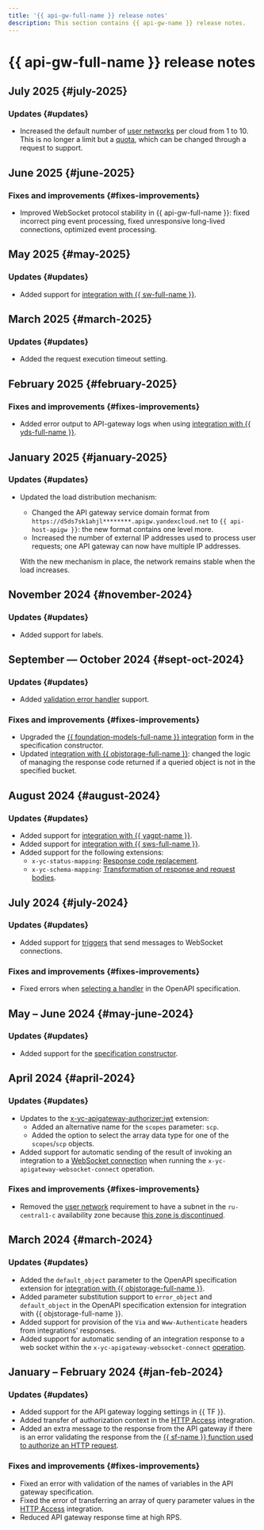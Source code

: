 ```yaml
---
title: '{{ api-gw-full-name }} release notes'
description: This section contains {{ api-gw-name }} release notes.
---
```


# {{ api-gw-full-name }} release notes

## July 2025 {#july-2025}

### Updates {#updates}

* Increased the default number of [user networks](concepts/networking.md#user-network) per cloud from 1 to 10. This is no longer a limit but a [quota](concepts/limits.md#api-gw-quotas), which can be changed through a request to support.

## June 2025 {#june-2025}

### Fixes and improvements {#fixes-improvements}

* Improved WebSocket protocol stability in {{ api-gw-full-name }}: fixed incorrect ping event processing, fixed unresponsive long-lived connections, optimized event processing.

## May 2025 {#may-2025}

### Updates {#updates}

* Added support for [integration with {{ sw-full-name }}](operations/spec-constructor/workflows.md).

## March 2025 {#march-2025}

### Updates {#updates}

* Added the request execution timeout setting.

## February 2025 {#february-2025}

### Fixes and improvements {#fixes-improvements}

* Added error output to API-gateway logs when using [integration with {{ yds-full-name }}](concepts/extensions/datastreams.md).

## January 2025 {#january-2025}

### Updates {#updates}

* Updated the load distribution mechanism:
    * Changed the API gateway service domain format from `https://d5ds7sk1ahjl********.apigw.yandexcloud.net` to `{{ api-host-apigw }}`: the new format contains one level more.
    * Increased the number of external IP addresses used to process user requests; one API gateway can now have multiple IP addresses.

    With the new mechanism in place, the network remains stable when the load increases.

## November 2024 {#november-2024}

### Updates {#updates}

* Added support for labels.

## September — October 2024 {#sept-oct-2024}

### Updates {#updates}

* Added [validation error handler](concepts/extensions/validator.md#errorhandler) support.

### Fixes and improvements {#fixes-improvements}

* Upgraded the [{{ foundation-models-full-name }} integration](operations/spec-constructor/yagpt.md) form in the specification constructor.
* Updated [integration with {{ objstorage-full-name }}](operations/spec-constructor/object-storage.md): changed the logic of managing the response code returned if a queried object is not in the specified bucket.

## August 2024 {#august-2024}

### Updates {#updates}

* Added support for [integration with {{ yagpt-name }}](operations/spec-constructor/yagpt.md).
* Added support for [integration with {{ sws-full-name }}](concepts/extensions/sws.md).
* Added support for the following extensions:
    * `x-yc-status-mapping`: [Response code replacement](concepts/extensions/status-mapping.md).
    * `x-yc-schema-mapping`: [Transformation of response and request bodies](concepts/extensions/schema-mapping.md).

## July 2024 {#july-2024}

### Updates {#updates}

* Added support for [triggers](concepts/trigger/index.md) that send messages to WebSocket connections.

### Fixes and improvements {#fixes-improvements}

* Fixed errors when [selecting a handler](concepts/index.md#algorithm) in the OpenAPI specification.

## May – June 2024 {#may-june-2024}

### Updates {#updates}

* Added support for the [specification constructor](operations/spec-constructor/index.md).

## April 2024 {#april-2024}

### Updates {#updates}

* Updates to the [x-yc-apigateway-authorizer:jwt](concepts/extensions/jwt-authorizer.md) extension:
    * Added an alternative name for the `scopes` parameter: `scp`.
    * Added the option to select the array data type for one of the `scopes`/`scp` objects.
* Added support for automatic sending of the result of invoking an integration to a [WebSocket connection](concepts/extensions/websocket.md) when running the `x-yc-apigateway-websocket-connect` operation.

### Fixes and improvements {#fixes-improvements}

* Removed the [user network](concepts/networking.md#user-network) requirement to have a subnet in the `ru-central1-c` availability zone because [this zone is discontinued](../overview/concepts/region.md).

## March 2024 {#march-2024}

### Updates {#updates}

* Added the `default_object` parameter to the OpenAPI specification extension for [integration with {{ objstorage-full-name }}](concepts/extensions/object-storage.md).
* Added parameter substitution support to `error_object` and `default_object` in the OpenAPI specification extension for integration with {{ objstorage-full-name }}.
* Added support for provision of the `Via` and `Www-Authenticate` headers from integrations' responses.
* Added support for automatic sending of an integration response to a web socket within the `x-yc-apigateway-websocket-connect` [operation](concepts/extensions/websocket.md#connect).

## January – February 2024 {#jan-feb-2024}

### Updates {#updates}

* Added support for the API gateway logging settings in {{ TF }}.
* Added transfer of authorization context in the [HTTP Access](concepts/extensions/http.md) integration.
* Added an extra message to the response from the API gateway if there is an error validating the response from the [{{ sf-name }} function used to authorize an HTTP request](concepts/extensions/function-authorizer.md).

### Fixes and improvements {#fixes-improvements}

* Fixed an error with validation of the names of variables in the API gateway specification.
* Fixed the error of transferring an array of query parameter values in the [HTTP Access](concepts/extensions/http.md) integration.
* Reduced API gateway response time at high RPS.

